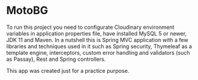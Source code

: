 # MotoBG
To run this project you need to  configurate Cloudinary environment variables in application properties file, have installed MySQL 5 or newer, JDK 11 and Maven. 
In a nutshell this is Spring MVC application with a few libraries and techniques used in it such as Spring security, Thymeleaf as a template engine, interceptors, custom error handling and validators (such as Passay), Rest and Spring controllers.

This app was created just for a practice purpose.
